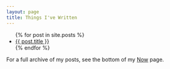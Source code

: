 ```yaml
---
layout: page
title: Things I've Written
---
```


<ul>
  {% for post in site.posts %}
    <li>
      <a href="{{ post.url }}">{{ post.title }}</a>
    </li>
  {% endfor %}
</ul>

For a full archive of my posts, see the bottom of my [Now](https://jablevine.com/now/) page.